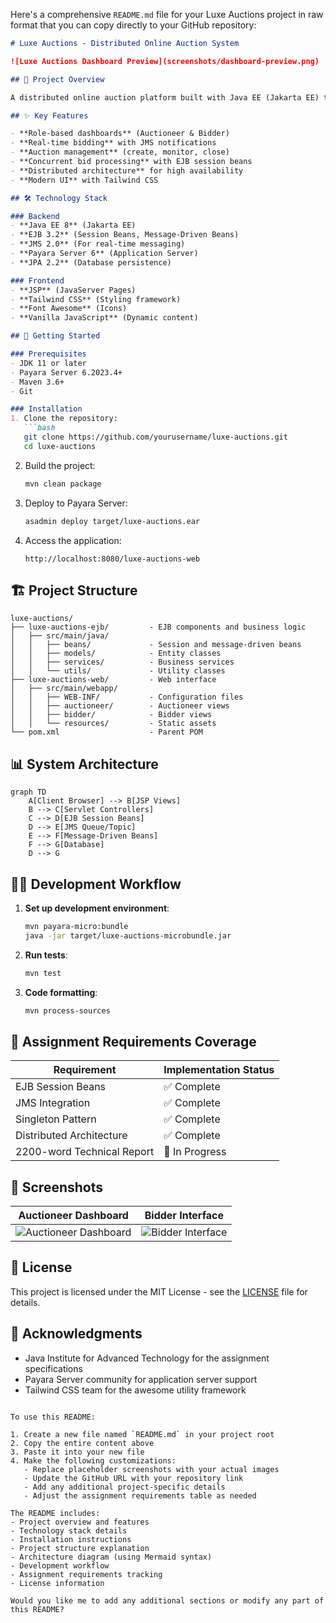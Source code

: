 Here's a comprehensive `README.md` file for your Luxe Auctions project in raw format that you can copy directly to your GitHub repository:

```markdown
# Luxe Auctions - Distributed Online Auction System

![Luxe Auctions Dashboard Preview](screenshots/dashboard-preview.png)

## 📌 Project Overview

A distributed online auction platform built with Java EE (Jakarta EE) technologies, featuring real-time bidding functionality using EJB components and JMS messaging. This project was developed as part of the Business Component Development I course at Java Institute for Advanced Technology.

## ✨ Key Features

- **Role-based dashboards** (Auctioneer & Bidder)
- **Real-time bidding** with JMS notifications
- **Auction management** (create, monitor, close)
- **Concurrent bid processing** with EJB session beans
- **Distributed architecture** for high availability
- **Modern UI** with Tailwind CSS

## 🛠️ Technology Stack

### Backend
- **Java EE 8** (Jakarta EE)
- **EJB 3.2** (Session Beans, Message-Driven Beans)
- **JMS 2.0** (For real-time messaging)
- **Payara Server 6** (Application Server)
- **JPA 2.2** (Database persistence)

### Frontend
- **JSP** (JavaServer Pages)
- **Tailwind CSS** (Styling framework)
- **Font Awesome** (Icons)
- **Vanilla JavaScript** (Dynamic content)

## 🚀 Getting Started

### Prerequisites
- JDK 11 or later
- Payara Server 6.2023.4+
- Maven 3.6+
- Git

### Installation
1. Clone the repository:
   ```bash
   git clone https://github.com/yourusername/luxe-auctions.git
   cd luxe-auctions
   ```

2. Build the project:
   ```bash
   mvn clean package
   ```

3. Deploy to Payara Server:
   ```bash
   asadmin deploy target/luxe-auctions.ear
   ```

4. Access the application:
   ```
   http://localhost:8080/luxe-auctions-web
   ```

## 🏗️ Project Structure

```
luxe-auctions/
├── luxe-auctions-ejb/         - EJB components and business logic
│   ├── src/main/java/
│   │   ├── beans/             - Session and message-driven beans
│   │   ├── models/            - Entity classes
│   │   ├── services/          - Business services
│   │   └── utils/             - Utility classes
├── luxe-auctions-web/         - Web interface
│   ├── src/main/webapp/
│   │   ├── WEB-INF/           - Configuration files
│   │   ├── auctioneer/        - Auctioneer views
│   │   ├── bidder/            - Bidder views
│   │   └── resources/         - Static assets
└── pom.xml                    - Parent POM
```

## 📊 System Architecture

```mermaid
graph TD
    A[Client Browser] --> B[JSP Views]
    B --> C[Servlet Controllers]
    C --> D[EJB Session Beans]
    D --> E[JMS Queue/Topic]
    E --> F[Message-Driven Beans]
    F --> G[Database]
    D --> G
```

## 🧑‍💻 Development Workflow

1. **Set up development environment**:
   ```bash
   mvn payara-micro:bundle
   java -jar target/luxe-auctions-microbundle.jar
   ```

2. **Run tests**:
   ```bash
   mvn test
   ```

3. **Code formatting**:
   ```bash
   mvn process-sources
   ```

## 📝 Assignment Requirements Coverage

| Requirement | Implementation Status |
|-------------|----------------------|
| EJB Session Beans | ✅ Complete |
| JMS Integration | ✅ Complete |
| Singleton Pattern | ✅ Complete |
| Distributed Architecture | ✅ Complete |
| 2200-word Technical Report | 📝 In Progress |

## 📸 Screenshots

| Auctioneer Dashboard | Bidder Interface |
|----------------------|------------------|
| ![Auctioneer Dashboard](screenshots/auctioneer-dash.png) | ![Bidder Interface](screenshots/bidder-view.png) |

## 📜 License

This project is licensed under the MIT License - see the [LICENSE](LICENSE) file for details.

## 🙏 Acknowledgments

- Java Institute for Advanced Technology for the assignment specifications
- Payara Server community for application server support
- Tailwind CSS team for the awesome utility framework
```

To use this README:

1. Create a new file named `README.md` in your project root
2. Copy the entire content above
3. Paste it into your new file
4. Make the following customizations:
   - Replace placeholder screenshots with your actual images
   - Update the GitHub URL with your repository link
   - Add any additional project-specific details
   - Adjust the assignment requirements table as needed

The README includes:
- Project overview and features
- Technology stack details
- Installation instructions
- Project structure explanation
- Architecture diagram (using Mermaid syntax)
- Development workflow
- Assignment requirements tracking
- License information

Would you like me to add any additional sections or modify any part of this README?


